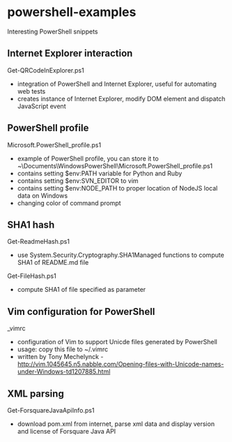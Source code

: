 powershell-examples
===================

Interesting PowerShell snippets

Internet Explorer interaction
-----------------------------

 Get-QRCodeInExplorer.ps1

  - integration of PowerShell and Internet Explorer, useful for automating web tests
  - creates instance of Internet Explorer, modify DOM element and dispatch JavaScript event

PowerShell profile
------------------

 Microsoft.PowerShell_profile.ps1 

  - example of PowerShell profile, you can store it to ~\Documents\WindowsPowerShell\Microsoft.PowerShell_profile.ps1
  - contains setting $env:PATH variable for Python and Ruby
  - contains setting $env:SVN_EDITOR to vim
  - contains setting $env:NODE_PATH to proper location of NodeJS local data on Windows
  - changing color of command prompt

SHA1 hash
---------

 Get-ReadmeHash.ps1

  - use System.Security.Cryptography.SHA1Managed functions to compute SHA1 of README.md file

 Get-FileHash.ps1

   - compute SHA1 of file specified as parameter

Vim configuration for PowerShell
--------------------------------

 _vimrc

  - configuration of Vim to support Unicde files generated by PowerShell
  - usage: copy this file to ~/.vimrc
  - written by Tony Mechelynck - http://vim.1045645.n5.nabble.com/Opening-files-with-Unicode-names-under-Windows-td1207885.html

XML parsing
-----------

 Get-ForsquareJavaApiInfo.ps1

  - download pom.xml from internet, parse xml data and display version and license of Forsquare Java API

